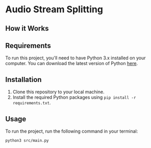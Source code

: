 # Audio Stream Splitting

## How it Works

## Requirements

To run this project, you'll need to have Python 3.x installed on your computer. You can download the latest version of Python [here](https://www.python.org/downloads/).

## Installation

1. Clone this repository to your local machine.
2. Install the required Python packages using `pip install -r requirements.txt`.

## Usage

To run the project, run the following command in your terminal:

`python3 src/main.py`

